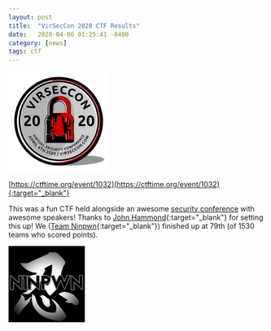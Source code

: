 ```yaml
---
layout: post
title:  "VirSecCon 2020 CTF Results"
date:   2020-04-06 01:25:41 -0400
category: [news]
tags: ctf
---
```


<a href = "https://virseccon.com/" target="_blank"><img src="/assets/images/VSC2020.png" width="39%"></a>

[https://ctftime.org/event/1032](https://ctftime.org/event/1032){:target="_blank"}

This was a fun CTF held alongside an awesome [security conference](https://virseccon.com/) with awesome speakers! Thanks to [John Hammond](https://www.youtube.com/user/RootOfTheNull/featured){:target="_blank"} for setting this up!  We ([Team Ninpwn](https://ninpwn.com/about-us){:target="_blank"}) finished up at 79th (of 1530 teams who scored points).

<a href = "https://ninpwn.com/" target="_blank"><img src="/assets/images/ninpwn.png"></a>